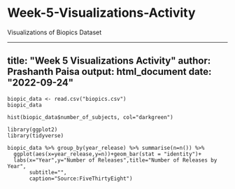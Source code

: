 # Week-5-Visualizations-Activity
Visualizations of Biopics Dataset


---
title: "Week 5 Visualizations Activity"
author: Prashanth Paisa
output: html_document
date: "2022-09-24"
---

```{r}
biopic_data <- read.csv("biopics.csv")
biopic_data
```
```{r}
hist(biopic_data$number_of_subjects, col="darkgreen")
```
```{r}
library(ggplot2)
library(tidyverse)

biopic_data %>% group_by(year_release) %>% summarise(n=n()) %>%
  ggplot(aes(x=year_release,y=n))+geom_bar(stat = "identity")+
  labs(x="Year",y="Number of Releases",title="Number of Releases by Year",
       subtitle="",
       caption="Source:FiveThirtyEight")

```



